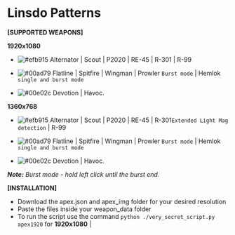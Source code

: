 # Linsdo Patterns

**[SUPPORTED WEAPONS]**

**1920x1080**
- ![#efb915](https://placehold.it/15/efb915/000000?text=+) Alternator | Scout | P2020 | RE-45 | R-301 | R-99

- ![#00ad79](https://placehold.it/15/00ad79/000000?text=+) Flatline | Spitfire | Wingman | Prowler `Burst mode` | Hemlok `single and burst mode`

- ![#00e02c](https://placehold.it/15/00e02c/000000?text=+) Devotion | Havoc.

**1360x768**
- ![#efb915](https://placehold.it/15/efb915/000000?text=+) Alternator | Scout | P2020 | RE-45 | R-301`Extended Light Mag detection` | R-99

- ![#00ad79](https://placehold.it/15/00ad79/000000?text=+) Flatline | Spitfire | Wingman | Prowler `Burst mode` | Hemlok `single and burst mode`

- ![#00e02c](https://placehold.it/15/00e02c/000000?text=+) Devotion | Havoc.

***Note:** Burst mode - hold left click until the burst end.*

**[INSTALLATION]**

- Download the apex.json and apex_img folder for your desired resolution
- Paste the files inside your weapon_data folder
- To run the script use the command `python ./very_secret_script.py apex1920` for **1920x1080** | 
